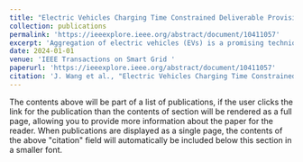 ```yaml
---
title: "Electric Vehicles Charging Time Constrained Deliverable Provision of Secondary Frequency Regulation"
collection: publications
permalink: 'https://ieeexplore.ieee.org/abstract/document/10411057'
excerpt: 'Aggregation of electric vehicles (EVs) is a promising technique for providing secondary frequency regulation (SFR) in highly renewable energy-penetrated power systems. Equipped with energy storage devices, EV aggregation can provide reliable SFR. However, the main challenge is to guarantee reliable intra-interval SFR capacities and inter-interval delivery following the automatic generation control (AGC) signal. Furthermore, aggregated EV SFR provision will be further complicated by the EV charging time anxiety because SFR provision might extend EV’s charging time. This paper proposes a deliverable EV SFR provision with a charging-time-constrained control strategy. First, a charging-time-constrained EV aggregation is proposed to address the uncertainty of EV capacity based on the state-space model considering the charging-time restriction of EV owners. Second, a real-time economic dispatch and time domain simulation (RTED-TDS) cosimulation framework is proposed to verify financial results and the dynamic performance of the EV SFR provision. Last, the proposed charging time-constrained EV aggregation is validated on the IEEE 39-bus system. The results demonstrate that with charging time-constrained EV aggregation, the dynamic performance of the system can be improved with a marginal increase in total cost. More importantly, the charging time constraint can be respected in the proposed SFR provision of the EV aggregation.'
date: 2024-01-01
venue: 'IEEE Transactions on Smart Grid '
paperurl: 'https://ieeexplore.ieee.org/abstract/document/10411057'
citation: 'J. Wang et al., "Electric Vehicles Charging Time Constrained Deliverable Provision of Secondary Frequency Regulation," in IEEE Transactions on Smart Grid, doi: 10.1109/TSG.2024.3356948.'
---
```


The contents above will be part of a list of publications, if the user clicks the link for the publication than the contents of section will be rendered as a full page, allowing you to provide more information about the paper for the reader. When publications are displayed as a single page, the contents of the above "citation" field will automatically be included below this section in a smaller font.
